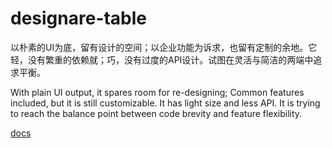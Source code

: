 # designare-table

以朴素的UI为底，留有设计的空间；以企业功能为诉求，也留有定制的余地。它轻，没有繁重的依赖就；巧，没有过度的API设计。试图在灵活与简洁的两端中追求平衡。

With plain UI output, it spares room for re-designing; Common features included, but it is still customizable. It has light size and less API.
It is trying to reach the balance point between code brevity and feature flexibility.

[docs](https://piscium2010.github.io/designare-table)